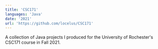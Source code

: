 ```yaml
---
title: 'CSC171'
languages: 'Java'
date: '2021'
url: 'https://github.com/locelus/CSC171'
---
```

A collection of Java projects I produced for the University of Rochester's CSC171 course in Fall 2021.

